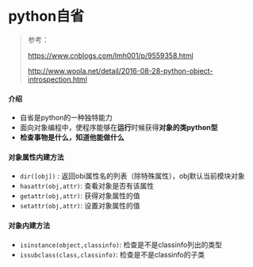 # python自省

> 参考：
>
> https://www.cnblogs.com/lmh001/p/9559358.html
>
> http://www.woola.net/detail/2016-08-28-python-object-introspection.html

#### 介绍

- 自省是python的一种独特能力
- 面向对象编程中，使程序能够在**运行**时候获得**对象的类python型**
- **检查事物是什么，知道他能做什么**

#### 对象属性内建方法

- `dir([obj])` : 返回obi属性名的列表（除特殊属性），obj默认当前模块对象
- `hasattr(obj,attr)`: 查看对象是否有该属性
- `getattr(obj,attr)`: 获得对象属性的值
- `setattr(obj,attr)`: 设置对象属性的值

#### 对象内建方法

- `isinstance(object,classinfo)`: 检查是不是classinfo列出的类型
- `issubclass(class,classinfo)`: 检查是不是classinfo的子类